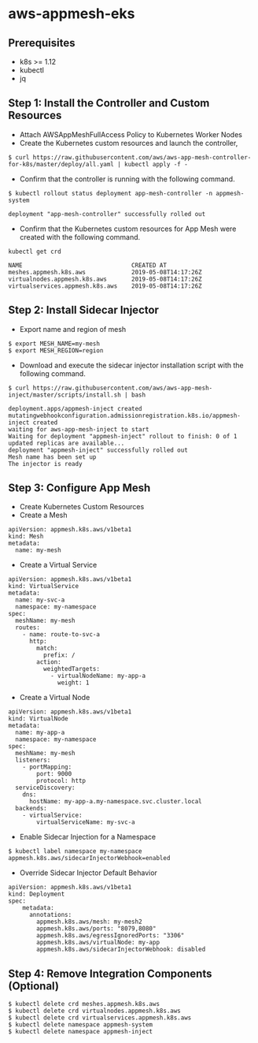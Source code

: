 # aws-appmesh-eks

## Prerequisites
- k8s >= 1.12
- kubectl
- jq

## Step 1: Install the Controller and Custom Resources
- Attach AWSAppMeshFullAccess Policy to Kubernetes Worker Nodes
- Create the Kubernetes custom resources and launch the controller,
```
$ curl https://raw.githubusercontent.com/aws/aws-app-mesh-controller-for-k8s/master/deploy/all.yaml | kubectl apply -f -
```
- Confirm that the controller is running with the following command.
```
$ kubectl rollout status deployment app-mesh-controller -n appmesh-system
```
```
deployment "app-mesh-controller" successfully rolled out
```
- Confirm that the Kubernetes custom resources for App Mesh were created with the following command.
```
kubectl get crd
```
```
NAME                               CREATED AT
meshes.appmesh.k8s.aws             2019-05-08T14:17:26Z
virtualnodes.appmesh.k8s.aws       2019-05-08T14:17:26Z
virtualservices.appmesh.k8s.aws    2019-05-08T14:17:26Z
```

## Step 2: Install Sidecar Injector
- Export name and region of mesh
```
$ export MESH_NAME=my-mesh
$ export MESH_REGION=region
```
- Download and execute the sidecar injector installation script with the following command.
```
$ curl https://raw.githubusercontent.com/aws/aws-app-mesh-inject/master/scripts/install.sh | bash
```
```
deployment.apps/appmesh-inject created
mutatingwebhookconfiguration.admissionregistration.k8s.io/appmesh-inject created
waiting for aws-app-mesh-inject to start
Waiting for deployment "appmesh-inject" rollout to finish: 0 of 1 updated replicas are available...
deployment "appmesh-inject" successfully rolled out
Mesh name has been set up
The injector is ready
```

## Step 3: Configure App Mesh
- Create Kubernetes Custom Resources
- Create a Mesh
```
apiVersion: appmesh.k8s.aws/v1beta1
kind: Mesh
metadata:
  name: my-mesh
```
- Create a Virtual Service
```
apiVersion: appmesh.k8s.aws/v1beta1
kind: VirtualService
metadata:
  name: my-svc-a
  namespace: my-namespace
spec:
  meshName: my-mesh
  routes:
    - name: route-to-svc-a
      http:
        match:
          prefix: /
        action:
          weightedTargets:
            - virtualNodeName: my-app-a
              weight: 1
```
- Create a Virtual Node
```
apiVersion: appmesh.k8s.aws/v1beta1
kind: VirtualNode
metadata:
  name: my-app-a
  namespace: my-namespace
spec:
  meshName: my-mesh
  listeners:
    - portMapping:
        port: 9000
        protocol: http
  serviceDiscovery:
    dns:
      hostName: my-app-a.my-namespace.svc.cluster.local
  backends:
    - virtualService:
        virtualServiceName: my-svc-a
```
- Enable Sidecar Injection for a Namespace
```
$ kubectl label namespace my-namespace appmesh.k8s.aws/sidecarInjectorWebhook=enabled
```
- Override Sidecar Injector Default Behavior
```
apiVersion: appmesh.k8s.aws/v1beta1
kind: Deployment
spec:
    metadata:
      annotations:
        appmesh.k8s.aws/mesh: my-mesh2
        appmesh.k8s.aws/ports: "8079,8080"
        appmesh.k8s.aws/egressIgnoredPorts: "3306"
        appmesh.k8s.aws/virtualNode: my-app
        appmesh.k8s.aws/sidecarInjectorWebhook: disabled
```

## Step 4: Remove Integration Components (Optional)
```
$ kubectl delete crd meshes.appmesh.k8s.aws
$ kubectl delete crd virtualnodes.appmesh.k8s.aws
$ kubectl delete crd virtualservices.appmesh.k8s.aws
$ kubectl delete namespace appmesh-system
$ kubectl delete namespace appmesh-inject
```
